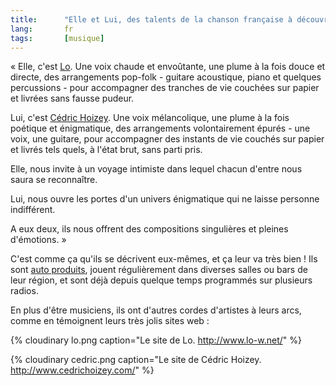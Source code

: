 ```yaml
--- 
title:      "Elle et Lui, des talents de la chanson française à découvrir sans tarder !" 
lang:       fr 
tags:       [musique]
---
```





« Elle, c'est [Lo](http://www.lo-w.net/). Une voix chaude et envoûtante, une plume à la fois douce et directe, des arrangements pop-folk - guitare acoustique, piano et quelques percussions - pour accompagner des tranches de vie couchées sur papier et livrées sans fausse pudeur.

Lui, c'est [Cédric Hoizey](http://www.cedrichoizey.com/). Une voix mélancolique, une plume à la fois poétique et énigmatique, des arrangements volontairement épurés - une voix, une guitare, pour accompagner des instants de vie couchés sur papier et livrés tels quels, à l'état brut, sans parti pris.

Elle, nous invite à un voyage intimiste dans lequel chacun d'entre nous saura se reconnaître.

Lui, nous ouvre les portes d'un univers énigmatique qui ne laisse personne indifférent.

A eux deux, ils nous offrent des compositions singulières et pleines d'émotions. »

C'est comme ça qu'ils se décrivent eux-mêmes, et ça leur va très bien ! Ils sont [auto produits](http://artistes.autoproduction.net/lo_et_cedric_hoizey), jouent régulièrement dans diverses salles ou bars de leur région, et sont déjà depuis quelque temps programmés sur plusieurs radios.

En plus d'être musiciens, ils ont d'autres cordes d'artistes à leurs arcs, comme en témoignent leurs très jolis sites web :

{% cloudinary lo.png caption="Le site de Lo. <http://www.lo-w.net/>" %}


{% cloudinary cedric.png caption="Le site de Cédric Hoizey. <http://www.cedrichoizey.com/>" %}
